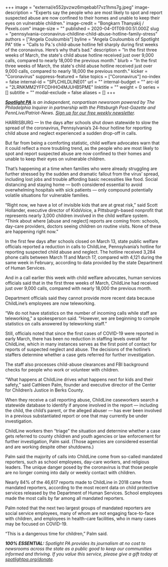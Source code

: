+++
image = "external/e552pvzwz6mqebab17vz1hms7g.jpeg"
image-description = "Experts say the people who are most likely to spot and report suspected abuse are now confined to their homes and unable to keep their eyes on vulnerable children."
image-credit = "Bongkarn Thanyakij / Pexels.com"
image-size = ""
published = 2020-04-01T09:00:51.000Z
slug = "pennsylvania-coronavirus-childline-child-abuse-hotline-family-stress"
authors = ["Angela Couloumbis"]
byline = "Angela Couloumbis of Spotlight PA"
title = "Calls to Pa.'s child-abuse hotline fell sharply during first weeks of the coronavirus. Here’s why that’s bad."
description = "In the first three weeks of March, the state's child abuse hotline received just over 9,000 calls, compared to nearly 18,000 the previous month."
blurb = "In the first three weeks of March, the state's child abuse hotline received just over 9,000 calls, compared to nearly 18,000 the previous month."
kicker = "Coronavirus"
suppress-featured = false
topics = ["Coronavirus"]
no-index = false
internal-id = "SPLCHILDLINE01"
url = ""
internal-budget = ""
arc-id = "2LRNKMM2YFFCDHHO4MJUHB5PME"
linktitle = ""
weight = 0
series = []
subtitle = ""
modal-exclude = false
aliases = []
+++

<a href="https://lesspage.com/"><i><b>Spotlight PA</b></i></a><i> is an independent, nonpartisan newsroom powered by The Philadelphia Inquirer in partnership with the Pittsburgh Post-Gazette and PennLive/Patriot-News. </i><a href="https://lesspage.com/newsletters"><i>Sign up for our free weekly newsletter</i></a><i>.</i>

HARRISBURG — In the days after schools shut down statewide to slow the spread of the coronavirus, Pennsylvania’s 24-hour hotline for reporting child abuse and neglect experienced a sudden drop-off in calls.

But far from being a comforting statistic, child welfare advocates warn that it could reflect a more troubling trend, as the people who are most likely to spot and report suspected abuse are now confined to their homes and unable to keep their eyes on vulnerable children.

That’s happening at a time when families who were already struggling are further stressed by the sudden and dramatic fallout from the virus’ spread, including lost jobs and trouble affording basic necessities like food. Social distancing and staying home — both considered essential to avoid overwhelming hospitals with sick patients — only compound potentially volatile situations for vulnerable families.

“Right now, we have a lot of invisible kids that are at great risk,” said Scott Hollander, executive director of KidsVoice, a Pittsburgh-based nonprofit that represents nearly 3,000 children involved in the child welfare system. “Think about where [abuse and neglect] reports are coming from: schools, day-care providers, doctors seeing children on routine visits. None of these are happening right now.”

In the first few days after schools closed on March 13, state public welfare officials reported a reduction in calls to ChildLine, Pennsylvania’s hotline for reporting suspected child abuse and neglect. The hotline received 3,284 phone calls between March 11 and March 17, compared with 4,121 during the same week in February, according to data provided by the state Department of Human Services.

<script src="https://lesspage.com/embed.js" async></script><div data-spl-embed-version="1" data-spl-src="https://lesspage.com/embeds/donate/"></div>


And in a call earlier this week with child welfare advocates, human services officials said that in the first three weeks of March, ChildLine had received just over 9,000 calls, compared with nearly 18,000 the previous month.

Department officials said they cannot provide more recent data because ChildLine’s employees are now teleworking.

“We do not have statistics on the number of incoming calls while staff are teleworking," a spokesperson said. "However, we are beginning to compile statistics on calls answered by teleworking staff.”

Still, officials noted that since the first cases of COVID-19 were reported in early March, there has been no reduction in staffing levels overall for ChildLine, which in many instances serves as the first point of contact for reports of suspected neglect and abuse. The decisions of the hotline’s staffers determine whether a case gets referred for further investigation.

The staff also processes child-abuse clearances and FBI background checks for people who work or volunteer with children.

“What happens at ChildLine drives what happens next for kids and their safety,” said Cathleen Palm, founder and executive director of the Center for Children’s Justice in Berks County.

When they receive a call reporting abuse, ChildLine caseworkers search a statewide database to identify if anyone involved in the report — including the child, the child’s parent, or the alleged abuser — has ever been involved in a previous substantiated report or one that may currently be under investigation.

<script src="https://lesspage.com/embed.js" async></script><div data-spl-embed-version="1" data-spl-src="https://lesspage.com/embeds/newsletter/"></div>

ChildLine workers then “triage” the situation and determine whether a case gets referred to county children and youth agencies or law enforcement for further investigation, Palm said. (Those agencies are considered essential and are working despite other shutdowns.)

Palm said the majority of calls into ChildLine come from so-called mandated reporters, such as school employees, day-care workers, and religious leaders. The unique danger posed by the coronavirus is that those people are no longer coming into daily or weekly contact with children.

Nearly 84% of the 46,617 reports made to ChildLine in 2018 came from mandated reporters, according to the most recent data on child protective services released by the Department of Human Services. School employees made the most calls by far among all mandated reporters.

Palm noted that the next two largest groups of mandated reporters are social service employees, many of whom are not engaging face-to-face with children, and employees in health-care facilities, who in many cases may be focused on COVID-19.

“This is a dangerous time for children,” Palm said.

<i><b>100% ESSENTIAL: </b></i><i>Spotlight PA provides its journalism at no cost to newsrooms across the state as a public good to keep our communities informed and thriving. If you value this service, please give a gift today at </i><a href="https://lesspage.com/donate"><i>spotlightpa.org/donate</i></a><i>.</i>

<script src="https://lesspage.com/embed.js" async></script><div data-spl-embed-version="1" data-spl-src="https://lesspage.com/embeds/tips/?tip_text=Do%20you%20have%20a%20tip%20about%20%3Cb%3Ehow%20Pa.'s%20government%20is%20responding%20to%20the%20coronavirus%3C%2Fb%3E%3F%20Tell%20us."></div>
